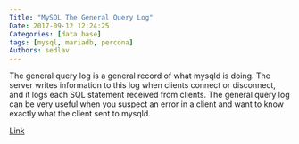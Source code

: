 ```yaml
---
Title: "MySQL The General Query Log"
Date: 2017-09-12 12:24:25
Categories: [data base]
tags: [mysql, mariadb, percona]
Authors: sedlav
---
```


The general query log is a general record of what mysqld is doing. The server writes information to this log when clients connect or disconnect, and it logs each SQL statement received from clients. The general query log can be very useful when you suspect an error in a client and want to know exactly what the client sent to mysqld.

[Link](https://dev.mysql.com/doc/refman/5.7/en/query-log.html)
